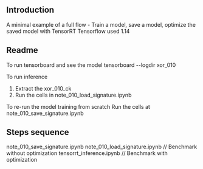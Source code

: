 ## Introduction

A minimal example of a full flow - Train a model, save a model, optimize the saved model with TensorRT
Tensorflow used 1.14

## Readme

To run tensorboard and see the model
    tensorboard --logdir xor_010

To run inference
1. Extract the xor_010_ck
2. Run the cells in note_010_load_signature.ipynb


To re-run the model training from scratch
Run the cells at note_010_save_signature.ipynb

## Steps sequence

note_010_save_signature.ipynb
note_010_load_signature.ipynb    // Benchmark without optimization
tensorrt_inference.ipynb  	 // Benchmark with optimization
